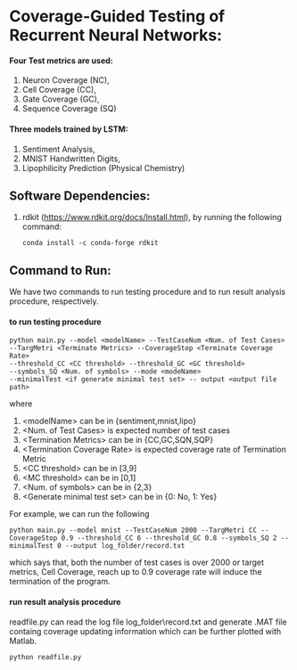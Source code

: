 # Coverage-Guided Testing of Recurrent Neural Networks: 

#### Four Test metrics are used: 
1. Neuron Coverage (NC), 
2. Cell Coverage (CC), 
3. Gate Coverage (GC), 
4. Sequence Coverage (SQ)

#### Three models trained by LSTM: 
1. Sentiment Analysis, 
2. MNIST Handwritten Digits, 
3. Lipophilicity Prediction (Physical Chemistry)

## Software Dependencies: 

1. rdkit (https://www.rdkit.org/docs/Install.html), by running the following command: 

       conda install -c conda-forge rdkit
      
      

## Command to Run: 

We have two commands to run testing procedure and to run result analysis procedure, respectively. 

#### to run testing procedure

    python main.py --model <modelName> --TestCaseNum <Num. of Test Cases> 
    --TargMetri <Terminate Metrics> --CoverageStop <Terminate Coverage Rate> 
    --threshold_CC <CC threshold> --threshold_GC <GC threshold> 
    --symbols_SQ <Num. of symbols> --mode <modeName> 
    --minimalTest <if generate minimal test set> -- output <output file path>

where 
1. \<modelName> can be in {sentiment,mnist,lipo}
2. \<Num. of Test Cases> is expected number of test cases
3. \<Termination Metrics> can be in {CC,GC,SQN,SQP}
4. \<Termination Coverage Rate> is expected coverage rate of Termination Metric
5. \<CC threshold> can be in [3,9]  
6. \<MC threshold> can be in [0,1]
7. \<Num. of symbols> can be in {2,3}
8. \<Generate minimal test set> can be in {0: No, 1: Yes}

For example, we can run the following 

    python main.py --model mnist --TestCaseNum 2000 --TargMetri CC --CoverageStop 0.9 --threshold_CC 6 --threshold_GC 0.8 --symbols_SQ 2 --minimalTest 0 --output log_folder/record.txt

which says that, both the number of test cases is over 2000 or target metrics, Cell Coverage, reach up to 0.9 coverage rate will induce the termination of the program.

#### run result analysis procedure
readfile.py can read the log file log_folder\record.txt and generate .MAT file containg coverage updating information which can be further plotted with Matlab.

    python readfile.py
